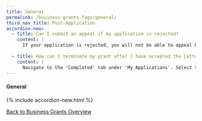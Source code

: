 ```yaml
---
title: General
permalink: /business-grants-faqs/general/
third_nav_title: Post-Application
accordion-new:
  - title: Can I submit an appeal if my application is rejected?
    content: |
      If your application is rejected, you will not be able to appeal but you can check with the processing agency on the reason for rejection.
      
  - title: How can I terminate my grant after I have accepted the Letter Of Offer?  
    content: |
      Navigate to the 'Completed' tab under 'My Applications'. Select the grant you wish to terminate. Click on 'Terminate Grant'.
---
```


#### General

{% include accordion-new.html %}

[Back to Business Grants Overview](/business-grants-portal/)